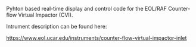 Pyhton based real-time display and control code for the EOL/RAF Counter-flow Virtual Impactor (CVI).

Intrument description can be found here:

https://www.eol.ucar.edu/instruments/counter-flow-virtual-impactor-inlet
